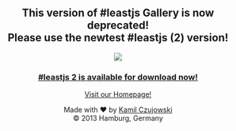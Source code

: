<div align="center" style="text-align: center">

<h2>This version of #leastjs Gallery is now deprecated!
<br />
Please use the newtest #leastjs (2) version!</h2>

<a href="http://leastjs.com" target="_blank">
<img src="http://www.leastjs.com/src/img/least_logo.svg">
</a>
<h3>
<a href="https://github.com/kamilczujowski/least.js-2" style="text-align: center;">#leastjs 2 is available for download now!</a>
</h3>

<a href="http://leastjs.com" style="text-align: center;">Visit our Homepage!</a>

Made with ♥ by [Kamil Czujowski](https://twitter.com/kamilczujowski)
<br /> © 2013 Hamburg, Germany
</div>
